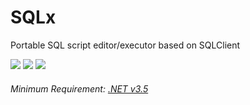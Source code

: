 # SQLx
Portable SQL script editor/executor based on SQLClient

<img src="https://img.shields.io/github/downloads/laicure/sqlx/total.svg"></img>
<img src="https://img.shields.io/github/license/laicure/sqlx.svg"></img>
<img src="https://img.shields.io/github/last-commit/laicure/sqlx.svg"></img>

###### Minimum Requirement: [.NET v3.5](https://www.microsoft.com/en/download/details.aspx?id=21)
